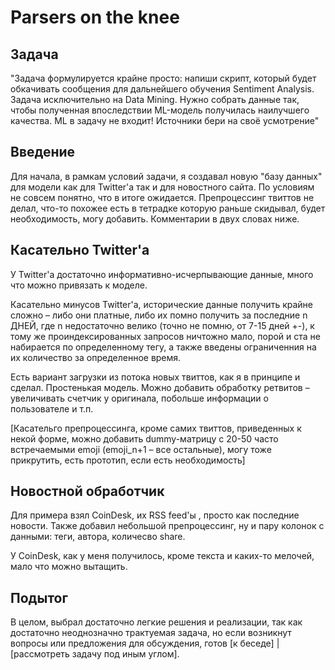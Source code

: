 # Parsers on the knee
## Задача
"Задача формулируется крайне просто: напиши скрипт, который будет обкачивать сообщения для дальнейшего обучения Sentiment Analysis. Задача исключительно на Data Mining. Нужно собрать данные так, чтобы полученная впоследствии ML-модель получилась наилучшего качества. ML в задачу не входит! Источники бери на своё усмотрение"

## Введение
Для начала, в рамкам условий задачи, я создавал новую "базу данных" для модели как для Twitter'а так и для новостного сайта. По условиям не совсем понятно, что в итоге ожидается. Препроцессинг твиттов не делал, что-то похожее есть в тетрадке которую раньше скидывал, будет необходимость, могу добавить. Комментарии в двух словах ниже.

## Касательно Twitter'а
У Twitter'а достаточно информативно-исчерпывающие данные, много что можно привязать к моделе.

Касательно минусов Twitter'а, исторические данные получить крайне сложно – либо они платные, либо их помно получить за последние n ДНЕЙ, где n недостаточно велико (точно не помню, от 7-15 дней +-), к тому же проиндексированных запросов ничтожно мало, порой и ста не набирается по определенному тегу, а также введены ограниченния на их количество за определенное время.

Есть вариант загрузки из потока новых твиттов, как я в принципе и сделал. Простенькая модель. Можно добавить обработку ретвитов – увеличивать счетчик у оригинала, побольше информации о пользователе и т.п.

[Касательго препроцессинга, кроме самих твиттов, приведенных к некой форме, можно добавить dummy-матрицу с 20-50 часто встречаемыми emoji (emoji_n+1 – все остальные), могу тоже прикрутить, есть прототип, если есть необходимость]

## Новостной обработчик
Для примера взял CoinDesk, их RSS feed'ы , просто как последние новости. Также добавил небольшой препроцессинг, ну и пару колонок с данными: теги, автора, количесво share.

У CoinDesk, как у меня получилось, кроме текста и каких-то мелочей, мало что можно вытащить.

## Подытог
В целом, выбрал достаточно легкие решения и реализации, так как достаточно неоднозначно трактуемая задача, но если возникнут вопросы или предложения для обсуждения, готов [к беседе] | [рассмотреть задачу под иным углом].
